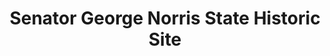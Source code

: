 ---
layout: repo
title: "Senator George Norris State Historic Site"
id: 11699
permalink: repos/11699/
---